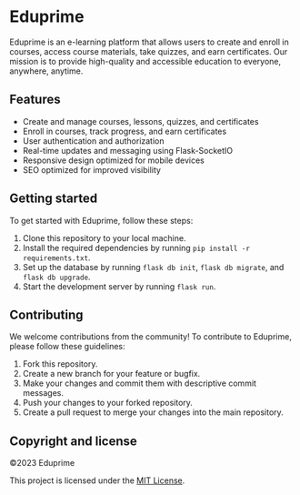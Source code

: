 # Eduprime

Eduprime is an e-learning platform that allows users to create and enroll in courses, access course materials, take quizzes, and earn certificates. Our mission is to provide high-quality and accessible education to everyone, anywhere, anytime.

## Features

- Create and manage courses, lessons, quizzes, and certificates
- Enroll in courses, track progress, and earn certificates
- User authentication and authorization
- Real-time updates and messaging using Flask-SocketIO
- Responsive design optimized for mobile devices
- SEO optimized for improved visibility

## Getting started

To get started with Eduprime, follow these steps:

1. Clone this repository to your local machine.
2. Install the required dependencies by running `pip install -r requirements.txt`.
3. Set up the database by running `flask db init`, `flask db migrate`, and `flask db upgrade`.
4. Start the development server by running `flask run`.

## Contributing

We welcome contributions from the community! To contribute to Eduprime, please follow these guidelines:

1. Fork this repository.
2. Create a new branch for your feature or bugfix.
3. Make your changes and commit them with descriptive commit messages.
4. Push your changes to your forked repository.
5. Create a pull request to merge your changes into the main repository.

## Copyright and license

©2023 Eduprime

This project is licensed under the [MIT License](LICENSE).
